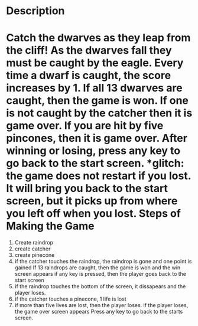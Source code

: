 Description
==============
Catch the dwarves as they leap from the cliff! As the dwarves fall they must be caught by the eagle. Every time a dwarf is caught, the score increases by 1. If all 13 dwarves are caught, then the game is won. If one is not caught by the catcher then it is game over. If you are hit by five pincones, then it is game over. After winning or losing, press any key to go back to the start screen.
*glitch: the game does not restart if you lost. It will bring you back to the start screen, but it picks up from where you left off when you lost.
Steps of Making the Game
========================
1. Create raindrop
2. create catcher
3. create pinecone
3. if the catcher touches the raindrop, the raindrop is gone and one point is gained
  If 13 raindrops are caught, then the game is won and the win screen appears
  if any key is pressed, then the player goes back to the start screen
4. if the raindrop touches the bottom of the screen, it dissapears and the player loses.
5. if the catcher touches a pinecone, 1 life is lost
6. if more than five lives are lost, then the player loses.
  if the player loses, the game over screen appears
  Press any key to go back to the starts screen.
 

